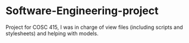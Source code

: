 # Software-Engineering-project
Project for COSC 415, I was in charge of view files (including scripts and stylesheets) and helping with models.
